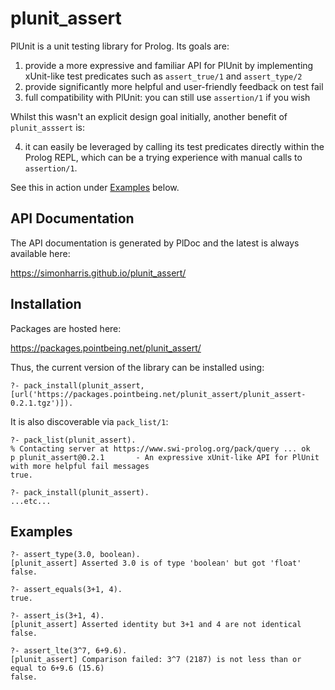 # plunit_assert

PlUnit is a unit testing library for Prolog. Its goals are:


1. provide a more expressive and familiar API for PlUnit by implementing xUnit-like test predicates such as `assert_true/1` and `assert_type/2`
2. provide significantly more helpful and user-friendly feedback on test fail
3. full compatibility with PlUnit: you can still use  `assertion/1` if you wish

Whilst this wasn't an explicit design goal initially, another benefit of `plunit_asssert` is:

4. it can easily be leveraged by calling its test predicates directly within the Prolog REPL, which can be a trying experience with manual calls to `assertion/1`. 

See this in action under [Examples](#Examples) below.

## API Documentation

The API documentation is generated by PlDoc and the latest is always available here:

https://simonharris.github.io/plunit_assert/

## Installation

Packages are hosted here:

https://packages.pointbeing.net/plunit_assert/

Thus, the current version of the library can be installed using:

```
?- pack_install(plunit_assert, [url('https://packages.pointbeing.net/plunit_assert/plunit_assert-0.2.1.tgz')]).
```

It is also discoverable via `pack_list/1`:

```
?- pack_list(plunit_assert).
% Contacting server at https://www.swi-prolog.org/pack/query ... ok
p plunit_assert@0.2.1       - An expressive xUnit-like API for PlUnit with more helpful fail messages
true.

?- pack_install(plunit_assert).
...etc...

```

## Examples
```
?- assert_type(3.0, boolean).
[plunit_assert] Asserted 3.0 is of type 'boolean' but got 'float'
false.
```

```
?- assert_equals(3+1, 4).
true.

?- assert_is(3+1, 4).
[plunit_assert] Asserted identity but 3+1 and 4 are not identical
false.
```

```
?- assert_lte(3^7, 6+9.6).
[plunit_assert] Comparison failed: 3^7 (2187) is not less than or equal to 6+9.6 (15.6)
false.
```



